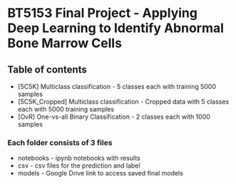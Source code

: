 # BT5153 Final Project - Applying Deep Learning to Identify Abnormal Bone Marrow Cells

## Table of contents
* [5C5K] Multiclass classification - 5 classes each with training 5000 samples
* [5C5K_Cropped] Multiclass classification - Cropped data with 5 classes each with 5000 training samples
* [OvR] One-vs-all Binary Classification - 2 classes each with 1000 samples
	
### Each folder consists of 3 files
* notebooks - ipynb notebooks with results
* csv - csv files for the prediction and label
* models - Google Drive link to access saved final models

